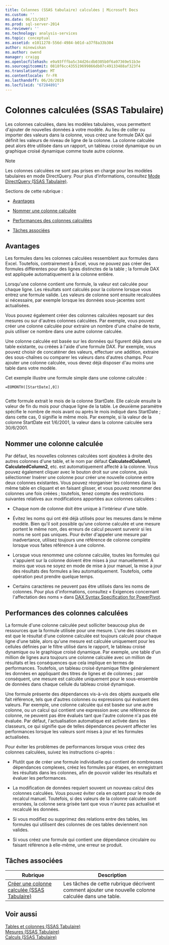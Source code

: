 ```yaml
---
title: Colonnes (SSAS tabulaire) calculées | Microsoft Docs
ms.custom: ''
ms.date: 06/13/2017
ms.prod: sql-server-2014
ms.reviewer: ''
ms.technology: analysis-services
ms.topic: conceptual
ms.assetid: e1011278-556d-4984-b01d-a37f8a33b304
author: minewiskan
ms.author: owend
manager: craigg
ms.openlocfilehash: e9a93fffba5c34d26cdb0305b0f6a97369e51b3e
ms.sourcegitcommit: 0818f6cc435519699866db07c49133488af323f4
ms.translationtype: MT
ms.contentlocale: fr-FR
ms.lasthandoff: 06/20/2019
ms.locfileid: "67284891"
---
```

# <a name="calculated-columns-ssas-tabular"></a>Colonnes calculées (SSAS Tabulaire)
  Les colonnes calculées, dans les modèles tabulaires, vous permettent d'ajouter de nouvelles données à votre modèle. Au lieu de coller ou importer des valeurs dans la colonne, vous créez une formule DAX qui définit les valeurs de niveau de ligne de la colonne. La colonne calculée peut alors être utilisée dans un rapport, un tableau croisé dynamique ou un graphique croisé dynamique comme toute autre colonne.  
  
> [!NOTE]  
>  Les colonnes calculées ne sont pas prises en charge pour les modèles tabulaires en mode DirectQuery. Pour plus d’informations, consultez [Mode DirectQuery &#40;SSAS Tabulaire&#41;](directquery-mode-ssas-tabular.md).  
  
 Sections de cette rubrique :  
  
-   [Avantages](#bkmk_understanding)  
  
-   [Nommer une colonne calculée](#bkmk_naming)  
  
-   [Performances des colonnes calculées](#bkmk_perf)  
  
-   [Tâches associées](#bkmk_rel_tasks)  
  
##  <a name="bkmk_understanding"></a> Avantages  
 Les formules dans les colonnes calculées ressemblent aux formules dans Excel. Toutefois, contrairement à Excel, vous ne pouvez pas créer des formules différentes pour des lignes distinctes de la table ; la formule DAX est appliquée automatiquement à la colonne entière.  
  
 Lorsqu'une colonne contient une formule, la valeur est calculée pour chaque ligne. Les résultats sont calculés pour la colonne lorsque vous entrez une formule valide. Les valeurs de colonne sont ensuite recalculées si nécessaire, par exemple lorsque les données sous-jacentes sont actualisées.  
  
 Vous pouvez également créer des colonnes calculées reposant sur des mesures ou sur d'autres colonnes calculées. Par exemple, vous pouvez créer une colonne calculée pour extraire un nombre d'une chaîne de texte, puis utiliser ce nombre dans une autre colonne calculée.  
  
 Une colonne calculée est basée sur les données qui figurent déjà dans une table existante, ou créées à l'aide d'une formule DAX. Par exemple, vous pouvez choisir de concaténer des valeurs, effectuer une addition, extraire des sous-chaînes ou comparer les valeurs dans d'autres champs. Pour ajouter une colonne calculée, vous devez déjà disposer d'au moins une table dans votre modèle.  
  
 Cet exemple illustre une formule simple dans une colonne calculée :  
  
```  
=EOMONTH([StartDate],0])  
  
```  
  
 Cette formule extrait le mois de la colonne StartDate. Elle calcule ensuite la valeur de fin du mois pour chaque ligne de la table. Le deuxième paramètre spécifie le nombre de mois avant ou après le mois indiqué dans StartDate ; dans cette cas, 0 signifie le même mois. Par exemple, si la valeur de la colonne StartDate est 1/6/2001, la valeur dans la colonne calculée sera 30/6/2001.  
  
##  <a name="bkmk_naming"></a> Nommer une colonne calculée  
 Par défaut, les nouvelles colonnes calculées sont ajoutées à droite des autres colonnes d'une table, et le nom par défaut **CalculatedColumn1**, **CalculatedColumn2**, etc. est automatiquement affecté à la colonne. Vous pouvez également cliquer avec le bouton droit sur une colonne, puis sélectionner Insérer une colonne pour créer une nouvelle colonne entre deux colonnes existantes. Vous pouvez réorganiser les colonnes dans la même table en cliquant et en faisant glisser, et vous pouvez renommer des colonnes une fois créées ; toutefois, tenez compte des restrictions suivantes relatives aux modifications apportées aux colonnes calculées :  
  
-   Chaque nom de colonne doit être unique à l'intérieur d'une table.  
  
-   Évitez les noms qui ont été déjà utilisés pour les mesures dans le même modèle. Bien qu'il soit possible qu'une colonne calculée et une mesure portent le même nom, des erreurs de calcul peuvent survenir si les noms ne sont pas uniques. Pour éviter d'appeler une mesure par inadvertance, utilisez toujours une référence de colonne complète lorsque vous faites référence à une colonne.  
  
-   Lorsque vous renommez une colonne calculée, toutes les formules qui s'appuient sur la colonne doivent être mises à jour manuellement. À moins que vous ne soyez en mode de mise à jour manuel, la mise à jour des résultats des formules a lieu automatiquement. Toutefois, cette opération peut prendre quelque temps.  
  
-   Certains caractères ne peuvent pas être utilisés dans les noms de colonnes. Pour plus d'informations, consultez « Exigences concernant l'affectation des noms » dans [DAX Syntax Specification for PowerPivot](/dax/dax-syntax-reference).  
  
##  <a name="bkmk_perf"></a> Performances des colonnes calculées  
 La formule d'une colonne calculée peut solliciter beaucoup plus de ressources que la formule utilisée pour une mesure. L'une des raisons en est que le résultat d'une colonne calculée est toujours calculé pour chaque ligne d'une table, alors qu'une mesure est calculée uniquement pour les cellules définies par le filtre utilisé dans le rapport, le tableau croisé dynamique ou le graphique croisé dynamique. Par exemple, une table d'un million de lignes aura toujours une colonne calculée avec un million de résultats et les conséquences que cela implique en termes de performances. Toutefois, un tableau croisé dynamique filtre généralement les données en appliquant des titres de lignes et de colonnes ; par conséquent, une mesure est calculée uniquement pour le sous-ensemble de données dans chaque cellule du tableau croisé dynamique.  
  
 Une formule présente des dépendances vis-à-vis des objets auxquels elle fait référence, tels que d'autres colonnes ou expressions qui évaluent des valeurs. Par exemple, une colonne calculée qui est basée sur une autre colonne, ou un calcul qui contient une expression avec une référence de colonne, ne peuvent pas être évalués tant que l'autre colonne n'a pas été évaluée. Par défaut, l'actualisation automatique est activée dans les classeurs, ce qui signifie que de telles dépendances peuvent affecter les performances lorsque les valeurs sont mises à jour et les formules actualisées.  
  
 Pour éviter les problèmes de performances lorsque vous créez des colonnes calculées, suivez les instructions ci-après :  
  
-   Plutôt que de créer une formule individuelle qui contient de nombreuses dépendances complexes, créez les formules par étapes, en enregistrant les résultats dans les colonnes, afin de pouvoir valider les résultats et évaluer les performances.  
  
-   La modification de données requiert souvent un nouveau calcul des colonnes calculées. Vous pouvez éviter cela en optant pour le mode de recalcul manuel. Toutefois, si des valeurs de la colonne calculée sont erronées, la colonne sera grisée tant que vous n'aurez pas actualisé et recalculé les données.  
  
-   Si vous modifiez ou supprimez des relations entre des tables, les formules qui utilisent des colonnes de ces tables deviennent non valides.  
  
-   Si vous créez une formule qui contient une dépendance circulaire ou faisant référence à elle-même, une erreur se produit.  
  
##  <a name="bkmk_rel_tasks"></a> Tâches associées  
  
|Rubrique|Description|  
|-----------|-----------------|  
|[Créer une colonne calculée &#40;SSAS Tabulaire&#41;](ssas-calculated-columns-create-a-calculated-column.md)|Les tâches de cette rubrique décrivent comment ajouter une nouvelle colonne calculée dans une table.|  
  
## <a name="see-also"></a>Voir aussi  
 [Tables et colonnes &#40;SSAS Tabulaire&#41;](tables-and-columns-ssas-tabular.md)   
 [Mesures &#40;SSAS Tabulaire&#41;](measures-ssas-tabular.md)   
 [Calculs &#40;SSAS Tabulaire&#41;](calculations-ssas-tabular.md)  
  
  
